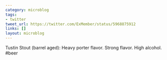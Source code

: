 ```yaml
---
category: microblog
tags:
- twitter
tweet_url: https://twitter.com/ExMember/status/5968875912
links: []
layout: microblog
---
```

Tustin Stout (barrel aged): Heavy porter flavor. Strong flavor. High alcohol. #beer
